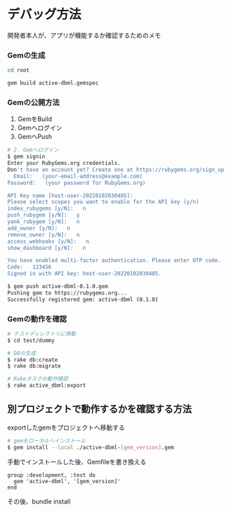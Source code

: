 # デバッグ方法

開発者本人が、アプリが機能するか確認するためのメモ

### Gemの生成

```sh
cd root

gem build active-dbml.gemspec
```

### Gemの公開方法

1. GemをBuild
2. Gemへログイン
3. GemへPush

```sh
# 2. Gemへログイン
$ gem signin
Enter your RubyGems.org credentials.
Don't have an account yet? Create one at https://rubygems.org/sign_up
  Email:   (your-email-address@example.com)
Password:   (your password for RubyGems.org)

API Key name [host-user-20220102030405]:
Please select scopes you want to enable for the API key (y/n)
index_rubygems [y/N]:   n
push_rubygem [y/N]:   y
yank_rubygem [y/N]:   n
add_owner [y/N]:   n
remove_owner [y/N]:   n
access_webhooks [y/N]:   n
show_dashboard [y/N]:   n

You have enabled multi-factor authentication. Please enter OTP code.
Code:   123456
Signed in with API key: host-user-20220102030405.
```

```sh
$ gem push active-dbml-0.1.0.gem
Pushing gem to https://rubygems.org...
Successfully registered gem: active-dbml (0.1.0)
```

### Gemの動作を確認

```sh
# テストディレクトリに移動
$ cd test/dummy

# DBの生成
$ rake db:create
$ rake db:migrate

# Rakeタスクの動作確認
$ rake active_dbml:export
```

## 別プロジェクトで動作するかを確認する方法

exportしたgemをプロジェクトへ移動する

```sh
# gemをローカルへインストール
$ gem install --local ./active-dbml-[gem_version].gem 
```

手動でインストールした後、Gemfileを書き換える
```Gemfile
group :development, :test do
  gem 'active-dbml', '[gem_version]'
end
```

その後、bundle install

